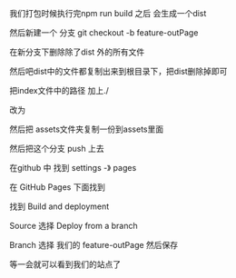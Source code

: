   我们打包时候执行完npm run build 之后 会生成一个dist

  然后新建一个 分支 git checkout -b feature-outPage


  在新分支下删除除了dist 外的所有文件

  然后吧dist中的文件都复制出来到根目录下，把dist删除掉即可

  把index文件中的路径 加上./

   <script type="module" crossorigin src="/assets/index.7de06274.js"></script>
  <link rel="stylesheet" href="/assets/index.f3a4dcb2.css">

  改为

   <script type="module" crossorigin src="./assets/index.7de06274.js"></script>
  <link rel="stylesheet" href="./assets/index.f3a4dcb2.css">


  然后把 assets文件夹复制一份到assets里面

  然后把这个分支 push 上去


  在github 中 找到 settings -》 pages


在 GitHub Pages 下面找到


找到 Build and deployment

Source 选择 Deploy from a branch

Branch 选择 我们的 feature-outPage   然后保存

等一会就可以看到我们的站点了

